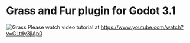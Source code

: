 # Grass and Fur plugin for Godot 3.1
![Grass](https://raw.githubusercontent.com/wojtekpil/godot_grass_plugin/master/fur.png)
Please watch video tutorial at https://www.youtube.com/watch?v=GLtdy3jiAp0
